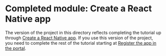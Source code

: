 # Completed module: Create a React Native app

The version of the project in this directory reflects completing the tutorial up through [Create a React Native app](https://docs.microsoft.com/graph/tutorials/react-native?tutorial-step=1). If you use this version of the project, you need to complete the rest of the tutorial starting at [Register the app in the portal](https://docs.microsoft.com/graph/tutorials/react-native?tutorial-step=2).
